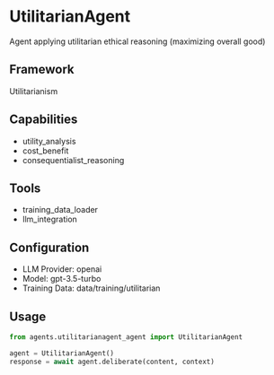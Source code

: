 # UtilitarianAgent

Agent applying utilitarian ethical reasoning (maximizing overall good)

## Framework
Utilitarianism

## Capabilities
- utility_analysis
- cost_benefit
- consequentialist_reasoning

## Tools
- training_data_loader
- llm_integration

## Configuration
- LLM Provider: openai
- Model: gpt-3.5-turbo
- Training Data: data/training/utilitarian

## Usage
```python
from agents.utilitarianagent_agent import UtilitarianAgent

agent = UtilitarianAgent()
response = await agent.deliberate(content, context)
```
